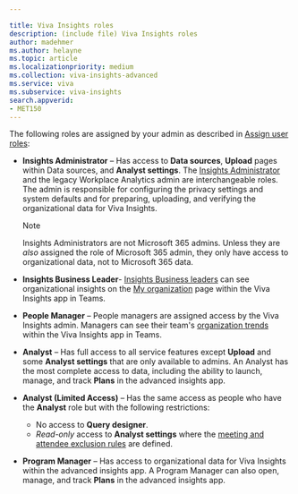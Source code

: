 ```yaml
---

title: Viva Insights roles
description: (include file) Viva Insights roles 
author: madehmer
ms.author: helayne
ms.topic: article
ms.localizationpriority: medium 
ms.collection: viva-insights-advanced 
ms.service: viva 
ms.subservice: viva-insights 
search.appverid: 
- MET150 
---
```


The following roles are assigned by your admin as described in [Assign user roles](../setup/assign-user-roles.md):

* **Insights Administrator** &ndash; Has access to **Data sources**, **Upload** pages within Data sources, and **Analyst settings**. The [Insights Administrator](/azure/active-directory/roles/permissions-reference#insights-administrator) and the legacy Workplace Analytics admin are interchangeable roles. The admin is responsible for configuring the privacy settings and system defaults and for preparing, uploading, and verifying the organizational data for Viva Insights.

  >[!NOTE]
  >Insights Administrators are not Microsoft 365 admins. Unless they are *also* assigned the role of Microsoft 365 admin, they only have access to organizational data, not to Microsoft 365 data.

* **Insights Business Leader**- [Insights Business leaders](/azure/active-directory/roles/permissions-reference#insights-business-leader) can see organizational insights on the [My organization](../org-team-insights/org-trends.md) page within the Viva Insights app in Teams.

* **People Manager** &ndash; People managers are assigned access by the Viva Insights admin. Managers can see their team's [organization trends](../org-team-insights/org-trends.md) within the Viva Insights app in Teams.

* **Analyst** &ndash; Has full access to all service features except **Upload** and some **Analyst settings** that are only available to admins. An Analyst has the most complete access to data, including the ability to launch, manage, and track **Plans** in the advanced insights app.

* **Analyst (Limited Access)** &ndash; Has the same access as people who have the **Analyst** role but with the following restrictions:

  * No access to **Query designer**.
  * _Read-only_ access to **Analyst settings** where the [meeting and attendee exclusion rules](../tutorials/exclusions-introduction.md) are defined.

* **Program Manager** &ndash; Has access to organizational data for Viva Insights within the advanced insights app. A Program Manager can also open, manage, and track **Plans** in the advanced insights app.
